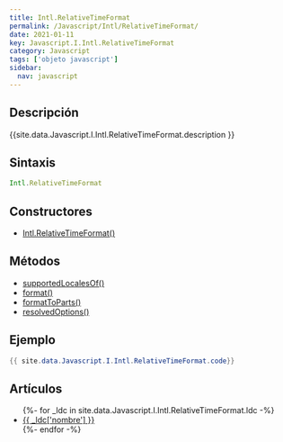 ```yaml
---
title: Intl.RelativeTimeFormat
permalink: /Javascript/Intl/RelativeTimeFormat/
date: 2021-01-11
key: Javascript.I.Intl.RelativeTimeFormat
category: Javascript
tags: ['objeto javascript']
sidebar: 
  nav: javascript
---
```


## Descripción
{{site.data.Javascript.I.Intl.RelativeTimeFormat.description }}

## Sintaxis
~~~javascript
Intl.RelativeTimeFormat
~~~

## Constructores
* [Intl.RelativeTimeFormat()](/Javascript/Intl/RelativeTimeFormat/Intl/RelativeTimeFormat/)

## Métodos
* [supportedLocalesOf()](/Javascript/Intl/RelativeTimeFormat/supportedLocalesOf/)
* [format()](/Javascript/Intl/RelativeTimeFormat/format/)
* [formatToParts()](/Javascript/Intl/RelativeTimeFormat/formatToParts/)
* [resolvedOptions()](/Javascript/Intl/RelativeTimeFormat/resolvedOptions/)

## Ejemplo
~~~java
{{ site.data.Javascript.I.Intl.RelativeTimeFormat.code}}
~~~

## Artículos
<ul>
{%- for _ldc in site.data.Javascript.I.Intl.RelativeTimeFormat.ldc -%}
   <li>
       <a href="{{_ldc['url'] }}">{{ _ldc['nombre'] }}</a>
   </li>
{%- endfor -%}
</ul>
